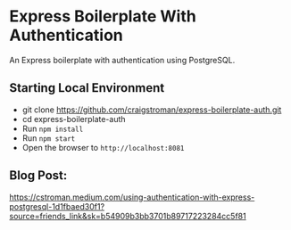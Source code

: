 # Express Boilerplate With Authentication

An Express boilerplate with authentication using PostgreSQL.

## Starting Local Environment

- git clone https://github.com/craigstroman/express-boilerplate-auth.git
- cd express-boilerplate-auth
- Run `npm install`
- Run `npm start`
- Open the browser to `http://localhost:8081`

## Blog Post:

https://cstroman.medium.com/using-authentication-with-express-postgresql-1d1fbaed30f1?source=friends_link&sk=b54909b3bb3701b89717223284cc5f81
